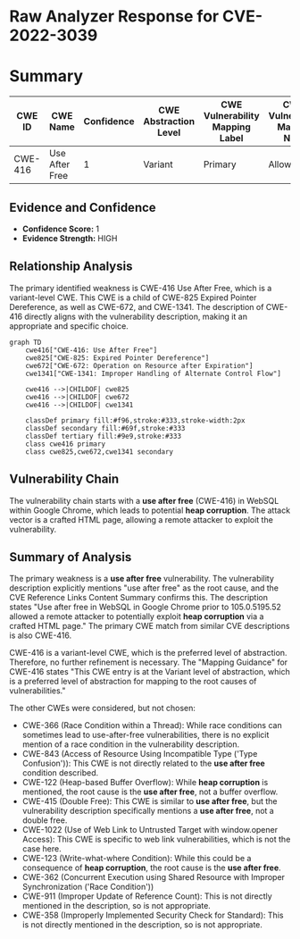 # Raw Analyzer Response for CVE-2022-3039

# Summary
| CWE ID | CWE Name | Confidence | CWE Abstraction Level | CWE Vulnerability Mapping Label | CWE-Vulnerability Mapping Notes |
|---|---|---|---|---|---|
| CWE-416 | Use After Free | 1 | Variant | Primary | Allowed |

## Evidence and Confidence

*   **Confidence Score:** 1
*   **Evidence Strength:** HIGH

## Relationship Analysis
The primary identified weakness is CWE-416 Use After Free, which is a variant-level CWE. This CWE is a child of CWE-825 Expired Pointer Dereference, as well as CWE-672, and CWE-1341. The description of CWE-416 directly aligns with the vulnerability description, making it an appropriate and specific choice.

```mermaid
graph TD
    cwe416["CWE-416: Use After Free"]
    cwe825["CWE-825: Expired Pointer Dereference"]
    cwe672["CWE-672: Operation on Resource after Expiration"]
    cwe1341["CWE-1341: Improper Handling of Alternate Control Flow"]

    cwe416 -->|CHILDOF| cwe825
    cwe416 -->|CHILDOF| cwe672
    cwe416 -->|CHILDOF| cwe1341
    
    classDef primary fill:#f96,stroke:#333,stroke-width:2px
    classDef secondary fill:#69f,stroke:#333
    classDef tertiary fill:#9e9,stroke:#333
    class cwe416 primary
    class cwe825,cwe672,cwe1341 secondary
```

## Vulnerability Chain
The vulnerability chain starts with a **use after free** (CWE-416) in WebSQL within Google Chrome, which leads to potential **heap corruption**. The attack vector is a crafted HTML page, allowing a remote attacker to exploit the vulnerability.

## Summary of Analysis
The primary weakness is a **use after free** vulnerability. The vulnerability description explicitly mentions "use after free" as the root cause, and the CVE Reference Links Content Summary confirms this. The description states "Use after free in WebSQL in Google Chrome prior to 105.0.5195.52 allowed a remote attacker to potentially exploit **heap corruption** via a crafted HTML page." The primary CWE match from similar CVE descriptions is also CWE-416.

CWE-416 is a variant-level CWE, which is the preferred level of abstraction. Therefore, no further refinement is necessary. The "Mapping Guidance" for CWE-416 states "This CWE entry is at the Variant level of abstraction, which is a preferred level of abstraction for mapping to the root causes of vulnerabilities."

The other CWEs were considered, but not chosen:
*   CWE-366 (Race Condition within a Thread): While race conditions can sometimes lead to use-after-free vulnerabilities, there is no explicit mention of a race condition in the vulnerability description.
*   CWE-843 (Access of Resource Using Incompatible Type ('Type Confusion')): This CWE is not directly related to the **use after free** condition described.
*   CWE-122 (Heap-based Buffer Overflow): While **heap corruption** is mentioned, the root cause is the **use after free**, not a buffer overflow.
*   CWE-415 (Double Free): This CWE is similar to **use after free**, but the vulnerability description specifically mentions a **use after free**, not a double free.
*   CWE-1022 (Use of Web Link to Untrusted Target with window.opener Access): This CWE is specific to web link vulnerabilities, which is not the case here.
*   CWE-123 (Write-what-where Condition): While this could be a consequence of **heap corruption**, the root cause is the **use after free**.
*   CWE-362 (Concurrent Execution using Shared Resource with Improper Synchronization ('Race Condition'))
*   CWE-911 (Improper Update of Reference Count): This is not directly mentioned in the description, so is not appropriate.
*   CWE-358 (Improperly Implemented Security Check for Standard): This is not directly mentioned in the description, so is not appropriate.